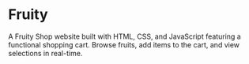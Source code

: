 # Fruity
A Fruity Shop website built with HTML, CSS, and JavaScript featuring a functional shopping cart. Browse fruits, add items to the cart, and view selections in real-time.
